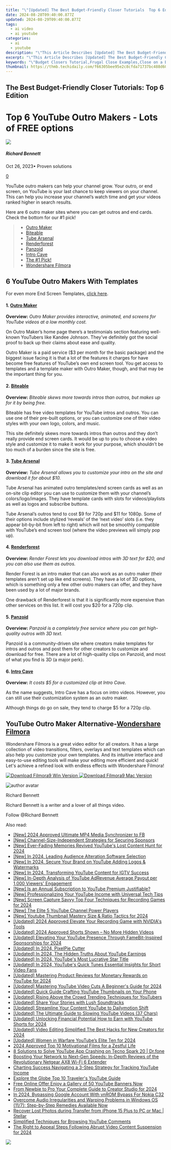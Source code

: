 ```yaml
---
title: "\"[Updated] The Best Budget-Friendly Closer Tutorials  Top 6 Edition\""
date: 2024-08-28T09:40:00.877Z
updated: 2024-08-29T09:40:00.877Z
tags:
  - ai video
  - ai youtube
categories:
  - ai
  - youtube
description: "\"This Article Describes [Updated] The Best Budget-Friendly Closer Tutorials: Top 6 Edition\""
excerpt: "\"This Article Describes [Updated] The Best Budget-Friendly Closer Tutorials: Top 6 Edition\""
keywords: "\"Budget Closers Tutorial,Frugal Close Examples,Close on a Budget,Cost-Effective Closing,Affordable Endings Guide,Cheap Closing Tactics,Economical Scripts Tips\""
thumbnail: https://thmb.techidaily.com/f66305bee95e2c8cfda71737bc488d60f6c275330b2e729ec458216f465e024e.png
---
```


## The Best Budget-Friendly Closer Tutorials: Top 6 Edition

# Top 6 YouTube Outro Makers - Lots of FREE options

![](https://images.wondershare.com/filmora/article-images/richard-bennett.jpg)

##### Richard Bennett

 Oct 26, 2023• Proven solutions

[0](#commentsBoxSeoTemplate)

YouTube outro makers can help your channel grow. Your outro, or end screen, on YouTube is your last chance to keep viewers on your channel. This can help you increase your channel’s watch time and get your videos ranked higher in search results.

Here are 6 outro maker sites where you can get outros and end cards. Check the bottom for our #1 pick!

> * [Outro Maker](#outromaker)
> * [Biteable](#biteable)
> * [Tube Arsenal](#tubearsenal)
> * [Renderforest](#renderforest)
> * [Panzoid](#Panzoid)
> * [Intro Cave](#introcave)
> * [The #1 Pick!](#one)
> * [Wondershare Filmora](#filmora)

## 6 YouTube Outro Makers With Templates

For even more End Screen Templates, [click here](https://www.filmora.io/community-blog/free-youtube-end-screen-templates%21-plus%3B-how-to-build-your-301.html).

#### 1. [Outro Maker](https://outromaker.com/blog/free-outro-templates-for-download)

**Overview:** _Outro Maker provides interactive, animated, end screens for YouTube videos at a low monthly cost._

On Outro Maker’s home page there’s a testimonials section featuring well-known YouTubers like Kandee Johnson. They’ve definitely got the social proof to back up their claims about ease and quality.

Outro Maker is a paid service ($3 per month for the basic package) and the biggest issue facing it is that a lot of the features it charges for have become free features of YouTube’s own end screen tool. You get access to templates and a template maker with Outro Maker, though, and that may be the important thing for you.

#### 2. [Biteable](https://biteable.com/)

**Overview:** _Biteable skews more towards intros than outros, but makes up for it by being free._

Biteable has free video templates for YouTube intros and outros. You can use one of their pre-built options, or you can customize one of their video styles with your own logo, colors, and music.

This site definitely skews more towards intros than outros and they don’t really provide end screen cards. It would be up to you to choose a video style and customize it to make it work for your purpose, which shouldn’t be too much of a burden since the site is free.

#### 3. [Tube Arsenal](https://tubearsenal.com/)

**Overview:** _Tube Arsenal allows you to customize your intro on the site and download it for about $10._

Tube Arsenal has animated outro templates/end screen cards as well as an on-site clip editor you can use to customize them with your channel’s colors/logo/images. They have template cards with slots for videos/playlists as well as logos and subscribe buttons.

Tube Arsenal’s outros tend to cost $9 for 720p and $11 for 1080p. Some of their options include stylized ‘reveals’ of the ‘next video’ slots (i.e. they appear bit-by-bit from left to right) which will not be smoothly compatible with YouTube’s end screen tool (where the video previews will simply pop up).

#### 4. [Renderforest](https://www.renderforest.com/)

**Overview:** _Render Forest lets you download intros with 3D text for $20, and you can also use them as outros._

Render Forest is an intro maker that can also work as an outro maker (their templates aren’t set up like end screens). They have a lot of 3D options, which is something only a few other outro makers can offer, and they have been used by a lot of major brands.

One drawback of Renderforest is that it is significantly more expensive than other services on this list. It will cost you $20 for a 720p clip.

#### 5. [Panzoid](https://panzoid.com/)

**Overview:** _Panzoid is a completely free service where you can get high-quality outros with 3D text._

Panzoid is a community-driven site where creators make templates for intros and outros and post them for other creators to customize and download for free. There are a lot of high-quality clips on Panzoid, and most of what you find is 3D (a major perk).

#### 6. [Intro Cave](https://introcave.com/)

**Overview:** _It costs $5 for a customized clip at Intro Cave._

As the name suggests, Intro Cave has a focus on intro videos. However, you can still use their customization system as an outro maker.

Although things do go on sale, they tend to charge $5 for a 720p clip.

## YouTube Outro Maker Alternative-[Wondershare Filmora](https://tools.techidaily.com/wondershare/filmora/download/)

Wondershare Filmora is a great video editor for all creators. It has a large collection of video transitions, filters, overlays and text templates which can also help you customize your own templates. And its intuitive interface and easy-to-use editing tools will make your editing more efficient and quick! Let's achieve a refined look with endless effects with Wondershare Filmora!

[![Download Filmora9 Win Version](https://images.wondershare.com/filmora/guide/download-btn-win.jpg) ](https://tools.techidaily.com/wondershare/filmora/download/) [![Download Filmora9 Mac Version](https://images.wondershare.com/filmora/guide/download-btn-mac.jpg) ](https://tools.techidaily.com/wondershare/filmora/download/)

![author avatar](https://images.wondershare.com/filmora/article-images/richard-bennett.jpg)

Richard Bennett

Richard Bennett is a writer and a lover of all things video.

Follow @Richard Bennett


<ins class="adsbygoogle"
     style="display:block"
     data-ad-format="autorelaxed"
     data-ad-client="ca-pub-7571918770474297"
     data-ad-slot="1223367746"></ins>



<ins class="adsbygoogle"
     style="display:block"
     data-ad-client="ca-pub-7571918770474297"
     data-ad-slot="8358498916"
     data-ad-format="auto"
     data-full-width-responsive="true"></ins>

<span class="atpl-alsoreadstyle">Also read:</span>
<div><ul>
<li><a href="https://facebook-clips.techidaily.com/new-2024-approved-ultimate-mp4-media-synchronizer-to-fb/"><u>[New] 2024 Approved  Ultimate MP4 Media Synchronizer to FB</u></a></li>
<li><a href="https://youtube-tips.techidaily.com/hannel-size-independent-strategies-for-securing-sponsors/"><u>[New] Channel-Size-Independent Strategies for Securing Sponsors</u></a></li>
<li><a href="https://youtube-tips.techidaily.com/ver-fading-memories-revived-youtubes-lost-content-hunt-for-2024/"><u>[New] Ever-Fading Memories Revived  YouTube's Lost Content Hunt for 2024</u></a></li>
<li><a href="https://youtube-tips.techidaily.com/n-2024-leading-audience-alteration-software-selection/"><u>[New] In 2024, Leading Audience Alteration Software Selection</u></a></li>
<li><a href="https://youtube-tips.techidaily.com/n-2024-secure-your-brand-on-youtube-adding-logos-and-watermarks/"><u>[New] In 2024, Secure Your Brand on YouTube  Adding Logos & Watermarks</u></a></li>
<li><a href="https://youtube-tips.techidaily.com/n-2024-transforming-youtube-content-for-igtv-success/"><u>[New] In 2024, Transforming YouTube Content for IGTV Success</u></a></li>
<li><a href="https://youtube-tips.techidaily.com/n-depth-analysis-of-youtube-adrevenue-average-payout-per-1000-viewers-engagement/"><u>[New] In-Depth Analysis of YouTube AdRevenue  Average Payout per 1,000 Viewers' Engagement</u></a></li>
<li><a href="https://youtube-tips.techidaily.com/s-an-annual-subscription-to-youtube-premium-justifiable/"><u>[New] Is an Annual Subscription to YouTube Premium Justifiable?</u></a></li>
<li><a href="https://youtube-data.techidaily.com/rofessionalizing-your-youtube-income-with-universal-tech-tips/"><u>[New] Professionalizing Your YouTube Income with Universal Tech Tips</u></a></li>
<li><a href="https://screen-sharing-recording.techidaily.com/new-screen-capture-savvy-top-four-techniques-for-recording-games-for-2024/"><u>[New] Screen Capture Savvy  Top Four Techniques for Recording Games for 2024</u></a></li>
<li><a href="https://youtube-tips.techidaily.com/he-elite-5-youtube-channel-power-players/"><u>[New] The Elite 5  YouTube Channel Power Players</u></a></li>
<li><a href="https://youtube-tips.techidaily.com/outube-thumbnail-mastery-size-and-ratio-tactics-for-2024/"><u>[New] Youtube Thumbnail Mastery  Size & Ratio Tactics for 2024</u></a></li>
<li><a href="https://screen-capture.techidaily.com/updated-2024-approved-elevate-your-recording-game-with-nvidias-tools/"><u>[Updated] 2024 Approved  Elevate Your Recording Game with NVIDIA's Tools</u></a></li>
<li><a href="https://youtube-tips.techidaily.com/ed-2024-approved-shorts-shown-no-more-hidden-videos/"><u>[Updated] 2024 Approved  Shorts Shown – No More Hidden Videos</u></a></li>
<li><a href="https://youtube-tips.techidaily.com/ed-elevating-your-youtube-presence-through-famebit-inspired-sponsorships-for-2024/"><u>[Updated] Elevating Your YouTube Presence Through FameBit-Inspired Sponsorships for 2024</u></a></li>
<li><a href="https://youtube-tips.techidaily.com/ed-in-2024-pixelpie-cutter/"><u>[Updated] In 2024, PixelPie Cutter</u></a></li>
<li><a href="https://youtube-tips.techidaily.com/ed-in-2024-the-hidden-truths-about-youtube-earnings/"><u>[Updated] In 2024, The Hidden Truths About YouTube Earnings</u></a></li>
<li><a href="https://youtube-tips.techidaily.com/ed-in-2024-youtubes-most-lucrative-star-title/"><u>[Updated] In 2024, YouTube's Most Lucrative Star Title</u></a></li>
<li><a href="https://youtube-tips.techidaily.com/ed-in-2024-youtubes-quick-tunes-essential-insights-for-short-video-fans/"><u>[Updated] In 2024, YouTube's Quick Tunes  Essential Insights for Short Video Fans</u></a></li>
<li><a href="https://youtube-tips.techidaily.com/ed-mastering-product-reviews-for-monetary-rewards-on-youtube-for-2024/"><u>[Updated] Mastering Product Reviews for Monetary Rewards on YouTube for 2024</u></a></li>
<li><a href="https://youtube-tips.techidaily.com/ed-mastering-youtube-video-cuts-a-beginners-guide-for-2024/"><u>[Updated] Mastering YouTube Video Cuts  A Beginner's Guide for 2024</u></a></li>
<li><a href="https://youtube-tips.techidaily.com/ed-quick-guide-crafting-youtube-thumbnails-on-your-phone/"><u>[Updated] Quick Guide  Crafting YouTube Thumbnails on Your Phone</u></a></li>
<li><a href="https://youtube-tips.techidaily.com/ed-rising-above-the-crowd-trending-techniques-for-youtubers/"><u>[Updated] Rising Above the Crowd  Trending Techniques for YouTubers</u></a></li>
<li><a href="https://youtube-tips.techidaily.com/ed-share-your-stories-with-lush-soundtracks/"><u>[Updated] Share Your Stories with Lush Soundtracks</u></a></li>
<li><a href="https://youtube-tips.techidaily.com/ed-streamline-your-content-youtube-to-dailymotion-shift/"><u>[Updated] Streamline Your Content  YouTube to Dailymotion Shift</u></a></li>
<li><a href="https://youtube-tips.techidaily.com/ed-the-ultimate-guide-to-slowing-youtube-videos-37-chars/"><u>[Updated] The Ultimate Guide to Slowing YouTube Videos (37 Chars)</u></a></li>
<li><a href="https://youtube-tips.techidaily.com/ed-unlocking-financial-potential-how-to-earn-with-youtube-shorts-for-2024/"><u>[Updated] Unlocking Financial Potential  How to Earn with YouTube Shorts for 2024</u></a></li>
<li><a href="https://youtube-tips.techidaily.com/ed-video-editing-simplified-the-best-hacks-for-new-creators-for-2024/"><u>[Updated] Video Editing Simplified  The Best Hacks for New Creators for 2024</u></a></li>
<li><a href="https://youtube-tips.techidaily.com/ed-women-in-warfare-youtubes-elite-ten-for-2024/"><u>[Updated] Women in Warfare  YouTube’s Elite Ten for 2024</u></a></li>
<li><a href="https://some-skills.techidaily.com/2024-approved-top-10-motivational-films-for-a-zestful-life/"><u>2024 Approved  Top 10 Motivational Films for a Zestful Life</u></a></li>
<li><a href="https://howto.techidaily.com/8-solutions-to-solve-youtube-app-crashing-on-tecno-spark-20-drfone-by-drfone-fix-android-problems-fix-android-problems/"><u>8 Solutions to Solve YouTube App Crashing on Tecno Spark 20 | Dr.fone</u></a></li>
<li><a href="https://buynow-marvelous.techidaily.com/boosting-your-network-to-next-gen-speeds-in-depth-reviews-of-the-revolutionary-netgear-ax8-wi-fi-6-extender/"><u>Boosting Your Network to Next-Gen Speeds: In-Depth Reviews of the Revolutionary Netgear AX8 Wi-Fi 6 Extender</u></a></li>
<li><a href="https://youtube-tips.techidaily.com/ing-success-navigating-a-3-step-strategy-for-tracking-youtube-income/"><u>Charting Success  Navigating a 3-Step Strategy for Tracking YouTube Income</u></a></li>
<li><a href="https://youtube-tips.techidaily.com/re-the-globe-top-10-travelers-youtube-guide/"><u>Explore the Globe  Top 10 Traveler's YouTube Guide</u></a></li>
<li><a href="https://youtube-tips.techidaily.com/online-offer-enjoy-a-gallery-of-50-youtube-banners-now/"><u>Free Online Offer  Enjoy a Gallery of 50 YouTube Banners Now</u></a></li>
<li><a href="https://youtube-tips.techidaily.com/newbie-to-pro-your-complete-guide-to-creator-studio-for-2024/"><u>From Newbie to Pro  Your Complete Guide to Creator Studio for 2024</u></a></li>
<li><a href="https://easy-unlock-android.techidaily.com/in-2024-bypassing-google-account-with-vnrom-bypass-for-nokia-c32-by-drfone-android/"><u>In 2024, Bypassing Google Account With vnROM Bypass For Nokia C32</u></a></li>
<li><a href="https://sound-issues.techidaily.com/overcome-audio-irregularities-and-warping-problems-in-windows-os-117-step-by-step-remedies-available-now/"><u>Overcome Audio Irregularities and Warping Problems in Windows OS (11/7): Step-by-Step Remedies Available Now</u></a></li>
<li><a href="https://review-topics.techidaily.com/recover-lost-photos-during-transfer-from-iphone-15-plus-to-pc-or-mac-stellar-by-stellar-data-recovery-ios-iphone-data-recovery/"><u>Recover Lost Photos during Transfer from iPhone 15 Plus to PC or Mac | Stellar</u></a></li>
<li><a href="https://extra-tips.techidaily.com/simplified-techniques-for-browsing-youtube-comments/"><u>Simplified Techniques for Browsing YouTube Comments</u></a></li>
<li><a href="https://facebook-videos.techidaily.com/the-right-to-appeal-steps-following-abrupt-video-content-suspension-for-2024/"><u>The Right to Appeal  Steps Following Abrupt Video Content Suspension for 2024</u></a></li>
</ul></div>

<!-- affiliate ads begin -->
<a href="https://secure.2checkout.com/order/checkout.php?PRODS=45152835&QTY=1&AFFILIATE=108875&CART=1"><img src="https://download.terabyteunlimited.com/banners/ad_800x450_d.jpg" border="0"></a>
<!-- affiliate ads end -->